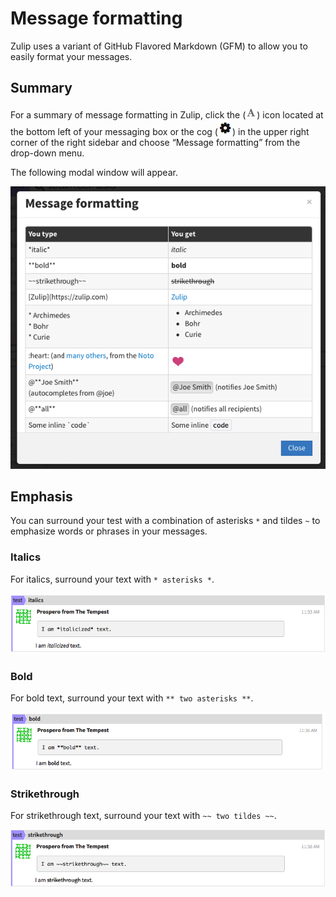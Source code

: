 # Message formatting

Zulip uses a variant of GitHub Flavored Markdown (GFM) to allow you to easily format your messages.

## Summary

For a summary of message formatting in Zulip, click the (![A](/static/images/help/formatting.png)) icon located at the bottom left of your messaging box or the cog (![cog](/static/images/help/cog.png)) in the upper right corner of the right sidebar and choose “Message formatting” from the drop-down menu.

The following modal window will appear.

![Message formatting modal](/static/images/help/message-formatting-summary.png)

## Emphasis

You can surround your test with a combination of asterisks `*` and tildes `~` to emphasize words or phrases in your messages.

### Italics

For italics, surround your text with `* asterisks *`.

![Italicized text](/static/images/help/italics-screenshot.png)

### Bold

For bold text, surround your text with `** two asterisks **`.

![Bold text](/static/images/help/bold-screenshot.png)

### Strikethrough

For strikethrough text, surround your text with `~~ two tildes ~~`.

![Strikethrough text](/static/images/help/strikethrough-screenshot.png)
